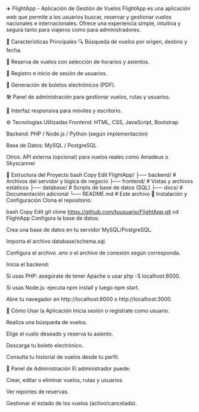 ✈️ FlightApp - Aplicación de Gestión de Vuelos
FlightApp es una aplicación web que permite a los usuarios buscar, reservar y gestionar vuelos nacionales e internacionales. Ofrece una experiencia simple, intuitiva y segura tanto para viajeros como para administradores.

🚀 Características Principales
🔍 Búsqueda de vuelos por origen, destino y fecha.

📅 Reserva de vuelos con selección de horarios y asientos.

👤 Registro e inicio de sesión de usuarios.

🎫 Generación de boletos electrónicos (PDF).

🛠 Panel de administración para gestionar vuelos, rutas y usuarios.

📱 Interfaz responsiva para móviles y escritorio.

⚙️ Tecnologías Utilizadas
Frontend: HTML, CSS, JavaScript, Bootstrap

Backend: PHP / Node.js / Python (según implementación)

Base de Datos: MySQL / PostgreSQL

Otros: API externa (opcional) para vuelos reales como Amadeus o Skyscanner

🧭 Estructura del Proyecto
bash
Copy
Edit
FlightApp/
├── backend/            # Archivos del servidor y lógica de negocio
├── frontend/           # Vistas y archivos estáticos
├── database/           # Scripts de base de datos (SQL)
├── docs/               # Documentación adicional
└── README.md           # Este archivo
🔧 Instalación y Configuración
Clona el repositorio:

bash
Copy
Edit
git clone https://github.com/tuusuario/FlightApp.git
cd FlightApp
Configura la base de datos:

Crea una base de datos en tu servidor MySQL/PostgreSQL.

Importa el archivo database/schema.sql.

Configura el archivo .env o el archivo de conexión según corresponda.

Inicia el backend:

Si usas PHP: asegúrate de tener Apache o usar php -S localhost:8000.

Si usas Node.js: ejecuta npm install y luego npm start.

Abre tu navegador en http://localhost:8000 o http://localhost:3000.

📌 Cómo Usar la Aplicación
Inicia sesión o regístrate como usuario.

Realiza una búsqueda de vuelos.

Elige el vuelo deseado y reserva tu asiento.

Descarga tu boleto electrónico.

Consulta tu historial de vuelos desde tu perfil.

🔐 Panel de Administración
El administrador puede:

Crear, editar o eliminar vuelos, rutas y usuarios.

Ver reportes de reservas.

Gestionar el estado de los vuelos (activo/cancelado).

